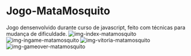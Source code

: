 # Jogo-MataMosquito
 Jogo densenvolvido durante curso de javascript, feito com técnicas para mudança de dificuldade.
![img-index-matamosquito](https://user-images.githubusercontent.com/84550220/138519791-eacb294f-f3b6-49ed-a3a9-f7ed792bcb4b.png)
![img-ingame-matamosquito](https://user-images.githubusercontent.com/84550220/138519974-e1fe533f-ed45-4153-8c1c-fb521ff5fd6e.png)
![img-vitoria-matamosquito](https://user-images.githubusercontent.com/84550220/138520532-76aff00d-6c8d-4d2c-ab55-258410938d3f.png)
![img-gameover-matamosquito](https://user-images.githubusercontent.com/84550220/138520825-e7402648-07f4-4a42-bf24-37da3b40bb2d.png)
